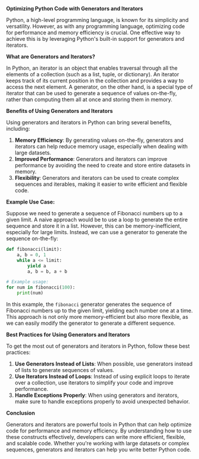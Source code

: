 **Optimizing Python Code with Generators and Iterators**

Python, a high-level programming language, is known for its simplicity and versatility. However, as with any programming language, optimizing code for performance and memory efficiency is crucial. One effective way to achieve this is by leveraging Python's built-in support for generators and iterators.

**What are Generators and Iterators?**

In Python, an iterator is an object that enables traversal through all the elements of a collection (such as a list, tuple, or dictionary). An iterator keeps track of its current position in the collection and provides a way to access the next element. A generator, on the other hand, is a special type of iterator that can be used to generate a sequence of values on-the-fly, rather than computing them all at once and storing them in memory.

**Benefits of Using Generators and Iterators**

Using generators and iterators in Python can bring several benefits, including:

1. **Memory Efficiency**: By generating values on-the-fly, generators and iterators can help reduce memory usage, especially when dealing with large datasets.
2. **Improved Performance**: Generators and iterators can improve performance by avoiding the need to create and store entire datasets in memory.
3. **Flexibility**: Generators and iterators can be used to create complex sequences and iterables, making it easier to write efficient and flexible code.

**Example Use Case:**

Suppose we need to generate a sequence of Fibonacci numbers up to a given limit. A naive approach would be to use a loop to generate the entire sequence and store it in a list. However, this can be memory-inefficient, especially for large limits. Instead, we can use a generator to generate the sequence on-the-fly:
```python
def fibonacci(limit):
    a, b = 0, 1
    while a <= limit:
        yield a
        a, b = b, a + b

# Example usage:
for num in fibonacci(100):
    print(num)
```
In this example, the `fibonacci` generator generates the sequence of Fibonacci numbers up to the given limit, yielding each number one at a time. This approach is not only more memory-efficient but also more flexible, as we can easily modify the generator to generate a different sequence.

**Best Practices for Using Generators and Iterators**

To get the most out of generators and iterators in Python, follow these best practices:

1. **Use Generators Instead of Lists**: When possible, use generators instead of lists to generate sequences of values.
2. **Use Iterators Instead of Loops**: Instead of using explicit loops to iterate over a collection, use iterators to simplify your code and improve performance.
3. **Handle Exceptions Properly**: When using generators and iterators, make sure to handle exceptions properly to avoid unexpected behavior.

**Conclusion**

Generators and iterators are powerful tools in Python that can help optimize code for performance and memory efficiency. By understanding how to use these constructs effectively, developers can write more efficient, flexible, and scalable code. Whether you're working with large datasets or complex sequences, generators and iterators can help you write better Python code.